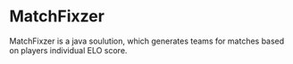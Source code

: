 # MatchFixzer
MatchFixzer is a java soulution, which generates teams for matches based on players individual ELO score.
